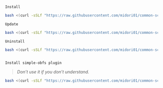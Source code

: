 `Install`
```bash
bash <(curl -sSLf "https://raw.githubusercontent.com/midori01/common-scripts/main/shadowsocks/install.sh")
```
`Update`
```bash
bash <(curl -sSLf "https://raw.githubusercontent.com/midori01/common-scripts/main/shadowsocks/install.sh") update
```
`Uninstall`
```bash
bash <(curl -sSLf "https://raw.githubusercontent.com/midori01/common-scripts/main/shadowsocks/install.sh") uninstall
```
` `  
`Install simple-obfs plugin`  
> _Don’t use it if you don’t understand._
```bash
bash <(curl -sSLf "https://raw.githubusercontent.com/midori01/common-scripts/main/shadowsocks/install.sh") obfs
```
